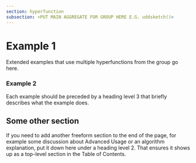 ```yaml
---
section: hyperfunction
subsection: <PUT MAIN AGGREGATE FOR GROUP HERE E.G. uddsketch()>
---
```


# Example 1

Extended examples that use multiple hyperfunctions from the group go here.

### Example 2

Each example should be preceded by a heading level 3 that briefly describes
what the example does.

## Some other section

If you need to add another freeform section to the end of the page, for example
some discussion about Advanced Usage or an algorithm explanation, put it down
here under a heading level 2. That ensures it shows up as a top-level section in
the Table of Contents.
